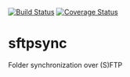 [![Build Status](https://travis-ci.org/marccarre/sftpsync.png?branch=master)](https://travis-ci.org/marccarre/sftpsync) [![Coverage Status](https://coveralls.io/repos/marccarre/sftpsync/badge.svg)](https://coveralls.io/r/marccarre/sftpsync)

# sftpsync
Folder synchronization over (S)FTP
